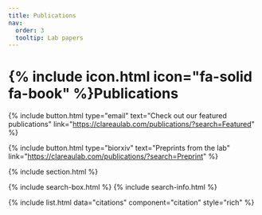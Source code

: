 ```yaml
---
title: Publications
nav:
  order: 3
  tooltip: Lab papers
---
```


# {% include icon.html icon="fa-solid fa-book" %}Publications


{%
  include button.html
  type="email"
  text="Check out our featured publications"
  link="https://clareaulab.com/publications/?search=Featured"
%}

{%
  include button.html
  type="biorxiv"
  text="Preprints from the lab"
  link="https://clareaulab.com/publications/?search=Preprint"
%}

{% include section.html %}

{% include search-box.html %}
{% include search-info.html %}

{% include list.html data="citations" component="citation" style="rich" %}


